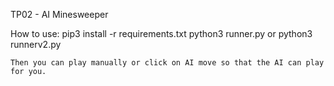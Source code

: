 TP02 - AI Minesweeper

How to use:
    pip3 install -r requirements.txt
    python3 runner.py
    or
    python3 runnerv2.py

    Then you can play manually or click on AI move so that the AI can play for you.